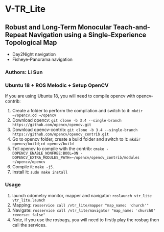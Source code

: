 # V-TR_Lite

## Robust and Long-Term Monocular Teach-and-Repeat Navigation using a Single-Experience Topological Map 

+ Day2Night navigation
+ Fisheye-Panorama navigation

### Authors: Li Sun

### Ubuntu 18 + ROS Melodic + Setup OpenCV

If you are using Ubuntu 18, you will need to compile opencv with opencv-contrib:

1. Create a folder to perform the compilation and switch to it: `mkdir ~/opencv;cd ~/opencv`
1. Download opencv: `git clone -b 3.4 --single-branch https://github.com/opencv/opencv.git`
1. Download opencv-contrib: `git clone -b 3.4 --single-branch https://github.com/opencv/opencv_contrib.git`
1. Go to opencv folder, create a build folder and switch to it: `mkdir opencv/build;cd opencv/build`
1. Tell opencv to compile with the contrib: `cmake -DOPENCV_ENABLE_NONFREE:BOOL=ON -DOPENCV_EXTRA_MODULES_PATH=~/opencv/opencv_contrib/modules ~/opencv/opencv`
1. Compile it: `make -j5`.
1. Install it: `sudo make install`


### Usage

1. launch odometry monitor, mapper and navigator: `roslaunch vtr_lite vtr_lite.launch`
1. Mapping: `rosservice call /vtr_lite/mapper "map_name: 'church'"`
1. Navigate: `rosservice call /vtr_lite/navigator "map_name: 'church0' reverse: false"`
1. Note, if you use the rosbags, you will need to firstly play the rosbag then call the services.

